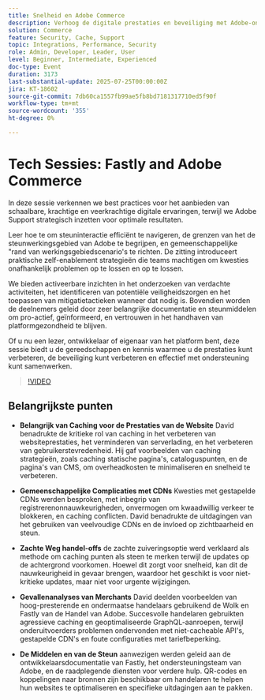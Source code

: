 ```yaml
---
title: Snelheid en Adobe Commerce
description: Verhoog de digitale prestaties en beveiliging met Adobe-ondersteuningsstrategieën, caching tips en zelfbedieningstools voor schaalbaar succes.**
solution: Commerce
feature: Security, Cache, Support
topic: Integrations, Performance, Security
role: Admin, Developer, Leader, User
level: Beginner, Intermediate, Experienced
doc-type: Event
duration: 3173
last-substantial-update: 2025-07-25T00:00:00Z
jira: KT-18602
source-git-commit: 7db60ca1557fb99ae5fb8bd7181317710ed5f90f
workflow-type: tm+mt
source-wordcount: '355'
ht-degree: 0%

---
```



# Tech Sessies: Fastly and Adobe Commerce

In deze sessie verkennen we best practices voor het aanbieden van schaalbare, krachtige en veerkrachtige digitale ervaringen, terwijl we Adobe Support strategisch inzetten voor optimale resultaten.

Leer hoe te om steuninteractie efficiënt te navigeren, de grenzen van het de steunwerkingsgebied van Adobe te begrijpen, en gemeenschappelijke &quot;rand van werkingsgebiedscenario&#39;s te richten. De zitting introduceert praktische zelf-enablement strategieën die teams machtigen om kwesties onafhankelijk problemen op te lossen en op te lossen.

We bieden activeerbare inzichten in het onderzoeken van verdachte activiteiten, het identificeren van potentiële veiligheidszorgen en het toepassen van mitigatietactieken wanneer dat nodig is. Bovendien worden de deelnemers geleid door zeer belangrijke documentatie en steunmiddelen om pro-actief, geïnformeerd, en vertrouwen in het handhaven van platformgezondheid te blijven.

Of u nu een lezer, ontwikkelaar of eigenaar van het platform bent, deze sessie biedt u de gereedschappen en kennis waarmee u de prestaties kunt verbeteren, de beveiliging kunt verbeteren en effectief met ondersteuning kunt samenwerken.

>[!VIDEO](https://video.tv.adobe.com/v/3469841/?learn=on&enablevpops)

## Belangrijkste punten

* **Belangrijk van Caching voor de Prestaties van de Website** David benadrukte de kritieke rol van caching in het verbeteren van websiteprestaties, het verminderen van serverlading, en het verbeteren van gebruikerstevredenheid. Hij gaf voorbeelden van caching strategieën, zoals caching statische pagina&#39;s, cataloguspunten, en de pagina&#39;s van CMS, om overheadkosten te minimaliseren en snelheid te verbeteren.

* **Gemeenschappelijke Complicaties met CDNs** Kwesties met gestapelde CDNs werden besproken, met inbegrip van registrerenonnauwkeurigheden, onvermogen om kwaadwillig verkeer te blokkeren, en caching conflicten. David benadrukte de uitdagingen van het gebruiken van veelvoudige CDNs en de invloed op zichtbaarheid en steun.

* **Zachte Weg handel-offs** de zachte zuiveringsoptie werd verklaard als methode om caching punten als steen te merken terwijl de updates op de achtergrond voorkomen. Hoewel dit zorgt voor snelheid, kan dit de nauwkeurigheid in gevaar brengen, waardoor het geschikt is voor niet-kritieke updates, maar niet voor urgente wijzigingen.

* **Gevallenanalyses van Merchants** David deelden voorbeelden van hoog-presterende en ondermaatse handelaars gebruikend de Wolk en Fastly van de Handel van Adobe. Succesvolle handelaren gebruikten agressieve caching en geoptimaliseerde GraphQL-aanroepen, terwijl onderuitvoerders problemen ondervonden met niet-cacheable API&#39;s, gestapelde CDN&#39;s en foute configuraties met tariefbeperking.

* **De Middelen en van de Steun** aanwezigen werden geleid aan de ontwikkelaarsdocumentatie van Fastly, het ondersteuningsteam van Adobe, en de raadplegende diensten voor verdere hulp. QR-codes en koppelingen naar bronnen zijn beschikbaar om handelaren te helpen hun websites te optimaliseren en specifieke uitdagingen aan te pakken.
